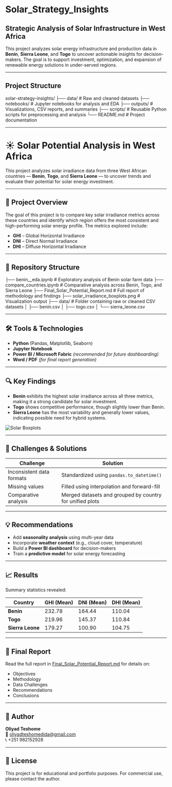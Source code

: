 # Solar_Strategy_Insights

## Strategic Analysis of Solar Infrastructure in West Africa

This project analyzes solar energy infrastructure and production data in **Benin**, **Sierra Leone**, and **Togo** to uncover actionable insights for decision-makers. The goal is to support investment, optimization, and expansion of renewable energy solutions in under-served regions.

---

## Project Structure

solar-strategy-insights/
├── data/ # Raw and cleaned datasets
├── notebooks/ # Jupyter notebooks for analysis and EDA
├── outputs/ # Visualizations, CSV reports, and summaries
├── scripts/ # Reusable Python scripts for preprocessing and analysis
└── README.md # Project documentation

---

# ☀️ Solar Potential Analysis in West Africa

This project analyzes solar irradiance data from three West African countries — **Benin**, **Togo**, and **Sierra Leone** — to uncover trends and evaluate their potential for solar energy investment.

---

## 📌 Project Overview

The goal of this project is to compare key solar irradiance metrics across these countries and identify which region offers the most consistent and high-performing solar energy profile. The metrics explored include:

- **GHI** – Global Horizontal Irradiance  
- **DNI** – Direct Normal Irradiance  
- **DHI** – Diffuse Horizontal Irradiance

---

## 📂 Repository Structure

├── benin__eda.ipynb # Exploratory analysis of Benin solar farm data
├── compare_countries.ipynb # Comparative analysis across Benin, Togo, and Sierra Leone
├── Final_Solar_Potential_Report.md # Full report of methodology and findings
├── solar_irradiance_boxplots.png # Visualization output
├── data/ # Folder containing raw or cleaned CSV datasets
│ ├── benin.csv
│ ├── togo.csv
│ └── sierra_leone.csv


---

## 🛠️ Tools & Technologies

- **Python** (Pandas, Matplotlib, Seaborn)
- **Jupyter Notebook**
- **Power BI / Microsoft Fabric** *(recommended for future dashboarding)*
- **Word / PDF** *(for final report generation)*

---

## 🔍 Key Findings

- **Benin** exhibits the highest solar irradiance across all three metrics, making it a strong candidate for solar investment.
- **Togo** shows competitive performance, though slightly lower than Benin.
- **Sierra Leone** has the most variability and generally lower values, indicating possible need for hybrid systems.

![Solar Boxplots](solar_irradiance_boxplots.png)

---

## 🚧 Challenges & Solutions

| Challenge | Solution |
|----------|----------|
| Inconsistent data formats | Standardized using `pandas.to_datetime()` |
| Missing values | Filled using interpolation and forward-fill |
| Comparative analysis | Merged datasets and grouped by country for unified plots |

---

## 💡 Recommendations

- Add **seasonality analysis** using multi-year data
- Incorporate **weather context** (e.g., cloud cover, temperature)
- Build a **Power BI dashboard** for decision-makers
- Train a **predictive model** for solar energy forecasting

---

## 📈 Results

Summary statistics revealed:

| Country        | GHI (Mean) | DNI (Mean) | DHI (Mean) |
|----------------|------------|------------|------------|
| **Benin**       | 232.78     | 164.44     | 110.04     |
| **Togo**        | 219.96     | 145.37     | 110.84     |
| **Sierra Leone**| 179.27     | 100.90     | 104.75     |

---

## 📃 Final Report

Read the full report in [Final_Solar_Potential_Report.md](./Final_Solar_Potential_Report.md) for details on:
- Objectives
- Methodology
- Data Challenges
- Recommendations
- Conclusions

---

## 👤 Author

**Oliyad Teshome**  
📧 oliyadteshomedida@gmail.com  
📞 +251 982152928

---

## 🏁 License

This project is for educational and portfolio purposes. For commercial use, please contact the author.
